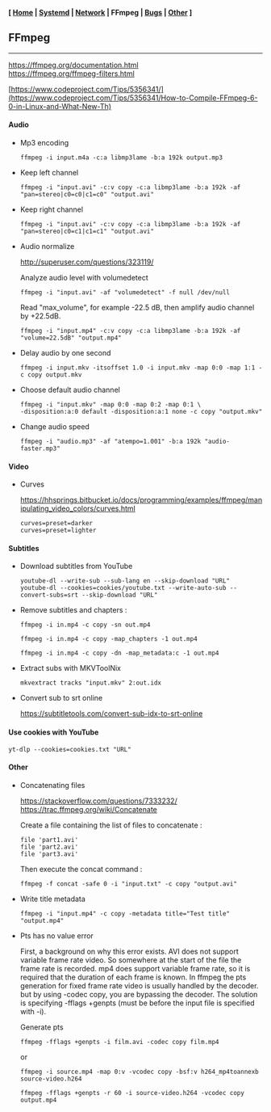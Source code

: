 **[ [Home](00-Home.html) | [Systemd](01-Systemd.html) | [Network](02-Network.html) | FFmpeg | [Bugs](04-Bugs.html) | [Other](99-Other.html) ]**

## FFmpeg

---

https://ffmpeg.org/documentation.html  
https://ffmpeg.org/ffmpeg-filters.html  

[https://www.codeproject.com/Tips/5356341/](https://www.codeproject.com/Tips/5356341/How-to-Compile-FFmpeg-6-0-in-Linux-and-What-New-Th)  



#### Audio

* Mp3 encoding

    ```
    ffmpeg -i input.m4a -c:a libmp3lame -b:a 192k output.mp3
    ```
* Keep left channel
    ```
    ffmpeg -i "input.avi" -c:v copy -c:a libmp3lame -b:a 192k -af "pan=stereo|c0=c0|c1=c0" "output.avi"
    ```
* Keep right channel
    ```
    ffmpeg -i "input.avi" -c:v copy -c:a libmp3lame -b:a 192k -af "pan=stereo|c0=c1|c1=c1" "output.avi"
    ```
* Audio normalize

    http://superuser.com/questions/323119/

    Analyze audio level with volumedetect
    
    ```
    ffmpeg -i "input.avi" -af "volumedetect" -f null /dev/null
    ```
    
    Read "max_volume", for example -22.5 dB, then amplify audio channel by +22.5dB.
    
    ```
    ffmpeg -i "input.mp4" -c:v copy -c:a libmp3lame -b:a 192k -af "volume=22.5dB" "output.mp4"
    ```
    
* Delay audio by one second

    ```
    ffmpeg -i input.mkv -itsoffset 1.0 -i input.mkv -map 0:0 -map 1:1 -c copy output.mkv
    ```
    
* Choose default audio channel

    ```
    ffmpeg -i "input.mkv" -map 0:0 -map 0:2 -map 0:1 \
    -disposition:a:0 default -disposition:a:1 none -c copy "output.mkv"
    ```
    
* Change audio speed

    ```
    ffmpeg -i "audio.mp3" -af "atempo=1.001" -b:a 192k "audio-faster.mp3"
    ```



#### Video

* Curves
    
    https://hhsprings.bitbucket.io/docs/programming/examples/ffmpeg/manipulating_video_colors/curves.html
    
    ```
    curves=preset=darker
    curves=preset=lighter
    ```



#### Subtitles

* Download subtitles from YouTube
    ```
    youtube-dl --write-sub --sub-lang en --skip-download "URL"
    youtube-dl --cookies=cookies/youtube.txt --write-auto-sub --convert-subs=srt --skip-download "URL"
    ```
* Remove subtitles and chapters :
    ```
    ffmpeg -i in.mp4 -c copy -sn out.mp4
    ```
    ```
    ffmpeg -i in.mp4 -c copy -map_chapters -1 out.mp4
    ```
    ```
    ffmpeg -i in.mp4 -c copy -dn -map_metadata:c -1 out.mp4
    ```
* Extract subs with MKVToolNix
    ```
    mkvextract tracks "input.mkv" 2:out.idx
    ```
* Convert sub to srt online

    https://subtitletools.com/convert-sub-idx-to-srt-online



#### Use cookies with YouTube

    yt-dlp --cookies=cookies.txt "URL"



#### Other

* Concatenating files
    
    https://stackoverflow.com/questions/7333232/  
    https://trac.ffmpeg.org/wiki/Concatenate

    Create a file containing the list of files to concatenate :
    
    ```
    file 'part1.avi'
    file 'part2.avi'
    file 'part3.avi'
    ``` 

    Then execute the concat command :

    ```
    ffmpeg -f concat -safe 0 -i "input.txt" -c copy "output.avi"
    ```

* Write title metadata
    
    ```
    ffmpeg -i "input.mp4" -c copy -metadata title="Test title" "output.mp4"
    ```

* Pts has no value error

    First, a background on why this error exists.
    AVI does not support variable frame rate video.
    So somewhere at the start of the file the frame rate is recorded.
    mp4 does support variable frame rate, so it is required that
    the duration of each frame is known. In ffmpeg the pts generation
    for fixed frame rate video is usually handled by the decoder.
    but by using -codec copy, you are bypassing the decoder.
    The solution is specifying -fflags +genpts (must be before
    the input file is specified with -i).

    Generate pts
    ```
    ffmpeg -fflags +genpts -i film.avi -codec copy film.mp4
    ```
    or
    ```
    ffmpeg -i source.mp4 -map 0:v -vcodec copy -bsf:v h264_mp4toannexb source-video.h264

    ffmpeg -fflags +genpts -r 60 -i source-video.h264 -vcodec copy output.mp4
    ```



<!--

* Obtenir des informations sur le fichier

    ffprobe -v quiet -show_format -show_streams "input.avi"

* Créer un extrait de 1 min à partir de 2 min du début

    ffmpeg -ss 00:02:00 -i "input.avi" -t 00:01:00 -c copy "output.avi"

* Copier un extrait de 1 min avec uniquement la vidéo

    ffmpeg -ss 00:02:00 -i "input.avi" -t 00:01:00 -map 0:0 -c copy "output.avi"

* Copier un extrait de 1 min avec uniquement l'audio

    ffmpeg -ss 00:02:00  -i "input.avi" -t 00:01:00 -map 0:1 -c copy "output.avi"

#### Audio

* Filtrer l'audio :

    ffmpeg -i "input.mp4" -c:v copy -af "highpass=f=100" "output.mp4"

#### Images

    On peut modifier les options de VLC pour qu'il utilise une numérotation séquencielle.
    Dans Options/Préférences, Video, cocher la case "Numérotation séquentielle".

* 2x2 images, chacune de 333px de large :

    ffmpeg -i "vlcsnap-%05d.png" -vf "scale=333:-1,tile=2x2" "output.png"

* 3x3 images, chacune de 111px de large :

    ffmpeg -i "vlcsnap-%05d.png" -vf "scale=111:-1,tile=3x3" "output.png"

    "%05d" signifie, un nombre de 5 chiffres, par exemple vlcsnap-00001.png.

    A noter que les images doivent être consécutives,
    exemple pic-001.png, pic-002.png, pic-003.png etc...

* Créer automatiquement à partir d'une série de captures d'écran :

    ffmpeg -i "input.avi" -frames 1 -vf "select=not(mod(n\,7600)),scale=111:-1,tile=4x4" "output.png"

#### Other

* Créer une capture d'écran toutes les 5 minutes :

    ffmpeg -i "input.avi" -vf fps=1/300 "pic-%03d.png"

    (300 = 5 x 60 secondes)

* Appliquer le même traitement sur une série d'images :

    ffmpeg -y -i "input-%03d.png" -vf "scale=666:-1" "output-%03d.png"

* Concatenating files

    concat VOB files      
    copy /b *.vob output.vob
    cat file*.vob > Allfiles.vob

* Enregistrer un flux en direct

    ffmpeg -i http://live.francetv.fr/simulcast/France_3/hls_v1/index.m3u8 \
    -bsf:a aac_adtstoasc -c:a copy -c:v copy output.mp4

* Utiliser un preset

    ffmpeg -i "input.mp4" -preset ultrafast -crf 18 "output.mp4"
    ffmpeg -i "input.mp4" -preset slow -crf 18 "output.mp4"

    Le preset détermine la compression et par conséquent la qualité et la taille du fichier.
    La valeur par défaut est "médium". Les valeurs plus rapides sont fast, faster, veryfast,
    superfast, ultrafast. Les valeurs plus lents sont, slow, slower, veryslow, placebo.

* Upscale and unsharp with default values :

    ffmpeg -i input.mp4 -vf "scale=640:480:flags=lanczos,unsharp" output.mp4
    ffmpeg -i input.mp4 -vf "scale=640:480,unsharp" -sws_flags lanczos output.mp4

    For downscaling use Lanczosresize only
    For upscaling use Bicubicresize with 0.45 to 0.6 sharpening.    

* Diaporama

    ffmpeg -framerate 1/12 -i pic-%03d.png -c:v libx264 -r 25 -pix_fmt yuv420p out.mp4
    ffmpeg -i "vlcsnap-%05d.png" -vf "scale=-1:480,pad=640:480:154:0" "input-%05d.png"

    Add metadata :

    ffmpeg -i "input.avi" -c copy -metadata title="Le schpountz" "output.avi"
    ffmpeg -i "input.avi" -c copy -map_metadata -1 -metadata title="1938 - Le schpountz" -metadata comment="tt0030722" "output.avi"

    ffmpeg -i [INPUT] -aspect 4:3 -c copy [OUPTPUT]

    ffmpeg -ss 00:00:14 -i "D:/Films/Convert/1945 - Carmen-orig.mp4" \
    -deinterlace -b:v 1200k -vf hue=s=0,crop=704:566:0:2 "1945 - Carmen-orig.mp4"

    ffmpeg -i "D:/Films/Films 4-7/1935 - La Kermesse héroïque.avi" \
    -b:v 1000k -vf scale=720:576 "1935 - La Kermesse héroïque.avi"

    ffmpeg -t 01:51:20 -i "D:/Films Supprimer/1945 - La vie de boheme.ts" \
    -b:v 1000k -deinterlace -vf crop=530:566:91:2 -aspect 4:3

    ffmpeg -i "D:/Films/Convert/1929 - Adieu Mascotte.mp4" -preset ultrafast \
    -crf 22 -deinterlace -r 25 -vf crop=626:470:8:6 "1929 - Adieu Mascotte.mp4"

    ffmpeg -y -i "1934 - Caravane-orig.mp4" -preset slow -vsync 0 -crf 22 \
    -vf hue=s=0,crop=938:704:15:3,unsharp=3:3:0.4 -af highpass=f=100 "1934 - Caravane.mp4"

    ffmpeg -y -t 01:34:46 -i "D:/Films Selection/_1935 - L'École des cocottes.avi" -crf 18 \
    -preset slow -vsync 0 -vf hue=s=0,crop=680:544:14:14,unsharp=3:3:0.3 -b:a 256k \
    "1935 - L'École des cocottes-unsharp303.mp4"

    ffmpeg -y -t 01:29:54 -i "D:/Films Convert/1941 - Valet Maitre.mkv" -b:v 2000k \
    -preset slow -vsync 0 -vf hue=s=0,crop=710:568:0:0,unsharp=3:3:0.3 "1941 - Valet Maitre.mp4"

    "Too many packets buffered for output stream"

    -max_muxing_queue_size 1024

    ffmpeg -framerate 1/2 -loop 1 -t 1 -i NWL1.png -framerate 60 -loop 1 -t 1 -i NWL2.png -framerate 60 -loop 1 -t 1 -i NWL3.png -framerate 60 -loop 1 -t 1 -i NWL4.png -framerate 60 -loop 1 -t 1 -i NWL5.png -filter_complex "[1:v][0:v]blend=all_expr='A*(if(gte(T,0.5),1,T/0.5))+B*(1-(if(gte(T,0.5),1,T/0.5)))'[b1v]; [2:v][1:v]blend=all_expr='A*(if(gte(T,0.5),1,T/0.5))+B*(1-(if(gte(T,0.5),1,T/0.5)))'[b2v]; [3:v][2:v]blend=all_expr='A*(if(gte(T,0.5),1,T/0.5))+B*(1-(if(gte(T,0.5),1,T/0.5)))'[b3v]; [4:v][3:v]blend=all_expr='A*(if(gte(T,0.5),1,T/0.5))+B*(1-(if(gte(T,0.5),1,T/0.5)))'[b4v]; [0:v][b1v][1:v][b2v][2:v][b3v][3:v][b4v][4:v]concat=n=9:v=1:a=0,format=yuv420p,scale=480:270[vx]" -map "[vx]" -c:v libx264 -r 30 -pix_fmt yuv420p "EXfondu2.mp4"

    ffmpeg -i "video.mp4"  -i "audio.mp3" -c copy -shortest "output.mp4"

    youtube-dl --extract-audio --audio-format mp3 -l "https://www.youtube.com/watch?v=xN8Q75ov6A4"

* remux avi to mp4

    avi2raw.exe -v "D:\Films\Films 3-8\1936 - Topaze.avi" "1936 - Topaze.264"
    avi2raw.exe -a "D:\Films\Films 3-8\1936 - Topaze.avi" "1936 - Topaze.aac"
    ffmpeg -i "D:\Films\Films 3-8\1936 - Topaze.avi" -vn -c:a copy "1936 - Topaze.aac"
    mp4box.exe -add "1936 - Topaze.264" -fps 25 -add "1936 - Topaze.aac" "1936 - Topaze.mp4"
    ffmpeg -i input.mkv -itsoffset 1.0 -i input.mkv -map 0:0 -map 1:1 -c copy output.mkv   
    ffmpeg -ss 00:00:33.5 -i "D:\Downloads\Invitation.to.the.Waltz.1935.mkv" \
    -c copy -avoid_negative_ts 1 "D:\Downloads\1935 - Invitation to the Waltz.mkv"

* screenshot

    ffmpeg -ss 00:00:30 -i "D:\Films\Convert\1937 - Forfaiture-0.mkv" -vframes 1 -q:v 2 output.jpg

-->


